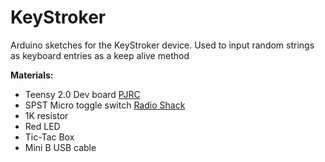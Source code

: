 # KeyStroker
Arduino sketches for the KeyStroker device.  Used to input random strings as keyboard entries as a keep alive method

**Materials:**
* Teensy 2.0 Dev board [PJRC](https://www.pjrc.com/store/teensy.html)
* SPST Micro toggle switch [Radio Shack](http://www.radioshack.com/spst-micromini-toggle-switch/2750624.html)
* 1K resistor
* Red LED
* Tic-Tac Box
* Mini B USB cable